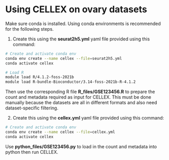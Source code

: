 # Using CELLEX on ovary datasets
Make sure conda is installed. Using conda environments is recommended for the following steps. 

1. Create this using the **seurat2h5.yml** yaml file provided using this command:
``` bash
# Create and activate conda env
conda env create --name cellex --file=seurat2h5.yml
conda activate cellex

# Load R
module load R/4.1.2-foss-2021b
module load R-bundle-Bioconductor/3.14-foss-2021b-R-4.1.2
```
Then use the corresponding R file **R_files/GSE123456.R** to prepare the count and metadata required as input for CELLEX. 
This must be done manually because the datasets are all in different formats and also need dataset-specific filtering.

2. Create this using the **cellex.yml** yaml file provided using this command:
``` bash
# Create and activate conda env
conda env create --name cellex --file=cellex.yml
conda activate cellex
```
Use **python_files/GSE123456.py** to load in the count and metadata into python then run CELLEX.

